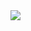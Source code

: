 <img align="right" src="https://visitor-badge.laobi.icu/badge?page_id=musthaq-muaadh.musthaq-muaadh"/>
